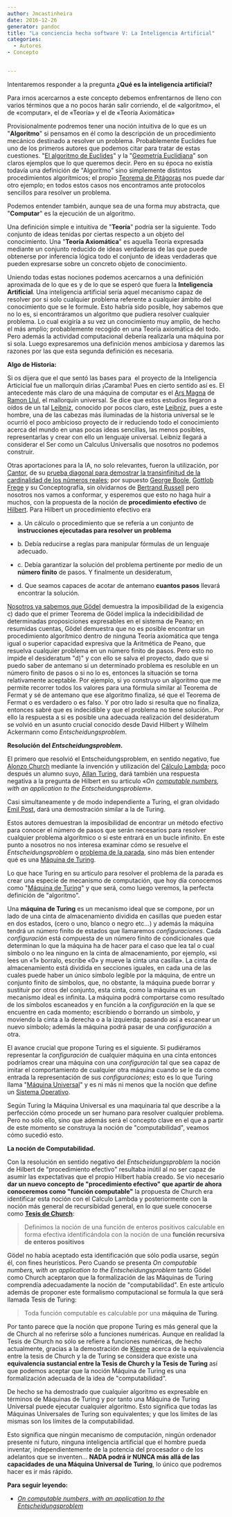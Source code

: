 ```yaml
---
author: Jmcastinheira
date: 2016-12-26
generator: pandoc
title: "La conciencia hecha software V: La Inteligencia Artificial"
categories:
  - Autores
- Concepto


---
```




Intentaremos responder a la pregunta **¿Qué es la inteligencia
artificial?**

Para irnos acercarnos a este concepto debemos enfrentarnos de lleno con
varios términos que a no pocos harán salir corriendo, el de «algoritmo»,
el de «computar», el de «Teoría» y el de «Teoría Axiomática»

Provisionalmente podremos tener una noción intuitiva de lo que es un
"**Algoritmo**" si pensamos en él como la descripción de un
procedimiento mecánico destinado a resolver un problema. Probablemente
Euclides fue uno de los primeros autores que podemos citar para tratar
de estas cuestiones. "[El algoritmo de
Euclides](http://es.wikipedia.org/wiki/Algoritmo_de_Euclides)" y la
"[Geometría
Euclidiana](http://es.wikipedia.org/wiki/Geometr%C3%ADa_euclidiana)" son
claros ejemplos que lo que queremos decir. Pero en su época no existía
todavía una definición de "Algoritmo" sino simplemente distintos
procedimientos algorítmicos; el propio [Teorema de
Pitágoras](http://es.wikipedia.org/wiki/Teorema_de_Pit%C3%A1goras) nos
puede dar otro ejemplo; en todos estos casos nos encontramos ante
protocolos sencillos para resolver un problema.

Podemos entender también, aunque sea de una forma muy abstracta, que
"**Computar**" es la ejecución de un algoritmo.

Una definición simple e intuitiva de "**Teoría**" podría ser la
siguiente. Todo conjunto de ideas tenidas por ciertas respecto a un
objeto del conocimiento. Una "**Teoría Axiomática**" es aquella Teoría
expresada mediante un conjunto reducido de ideas verdaderas de las que
puede obtenerse por inferencia lógica todo el conjunto de ideas
verdaderas que pueden expresarse sobre un concreto objeto de
conocimiento.

Uniendo todas estas nociones podemos acercarnos a una definición
aproximada de lo que es y de lo que se esperó que fuera la
**Inteligencia Artificial**. Una inteligencia artificial sería aquel
mecanismo capaz de resolver por si solo cualquier problema referente a
cualquier ámbito del conocimiento que se le formule. Esto habría sido
posible, hoy sabemos que no lo es, si encontráramos un algoritmo que
pudiera resolver cualquier problema. Lo cual exigiría a su vez un
conocimiento muy amplio, de hecho el más amplio; probablemente recogido
en una Teoría axiomática del todo. Pero además la actividad
computacional debería realizarla una máquina por si sola. Luego
expresaremos una definición menos ambiciosa y daremos las razones por
las que esta segunda definición es necesaria.

**Algo de Historia:**

Si os dijera que el que sentó las bases para  el proyecto de la
Inteligencia Articicial fue un mallorquín dirías ¡Caramba! Pues en
cierto sentido así es. El antecedente más claro de una máquina de
computar es el [Ars
Magna](http://es.wikipedia.org/wiki/Ramon_Llull#Llull_y_el_Ars_Magna) de
[Ramon Llul](http://es.wikipedia.org/wiki/Ramon_Llull), el mallorquín
universal. Se dice que estos estudios llegaron a oídos de un tal
[Leibniz](http://es.wikipedia.org/wiki/Gottfried_Leibniz), conocido por
pocos claro, este
[Leibniz](http://es.wikipedia.org/wiki/Gottfried_Leibniz), pues a este
hombre, una de las cabezas más iluminadas de la historia universal se le
ocurrió el poco ambicioso proyecto de ir reduciendo todo el conocimiento
acerca del mundo en unas pocas ideas sencillas, las menos posibles,
representarlas y crear con ello un lenguaje universal. Leibniz llegará a
considerar el Ser como un Calculus Universalis que nosotros no podemos
construir.

Otras aportaciones para la IA, no solo relevantes, fueron la
utilización, por [Cantor](http://es.wikipedia.org/wiki/Georg_Cantor), de
su [prueba diagonal para demostrar la transinfinitud de la cardinalidad
de los números
reales](http://www.entelequia.info/autores-georg-cantor-podemos-listar-el-infinito);
por supuesto [George Boole](http://es.wikipedia.org/wiki/George_Boole),
[Gottlob Frege](http://es.wikipedia.org/wiki/Gottlob_Frege) y su
Conceptografía, sin olvidarnos de [Bertrand
Russell](http://es.wikipedia.org/wiki/Bertrand_Russell) pero nosotros
nos vamos a conformar, y esperemos que esto no haga huir a muchos, con
la propuesta de la noción de **procedimiento efectivo** de
[Hilbert](http://es.wikipedia.org/wiki/Hilbert). Para Hilbert un
procedimiento efectivo era

-   a.  Un cálculo o procedimiento que se refería a un conjunto de
        **instrucciones ejecutadas para resolver un problema**

-   b.  Debía reducirse a reglas para manipular fórmulas de un lenguaje
        adecuado.

-   c.  Debía garantizar la solución del problema pertinente por medio
        de un **número finito** de pasos. Y finalmente un desideratum,

  -   d.  Que seamos capaces de acotar de antemano **cuantos pasos**
        llevará encontrar la solución.

[Nosotros ya sabemos que
Gödel](http://www.entelequia.info/content/view/1549400/La-conciencia-hecha-software-o-el-sueno-de-la-razon-III.html)
demuestra la imposibilidad de la exigencia c) dado que el primer Teorema
de Gödel implica la indecidibilidad de determinadas proposiciones
expresables en el sistema de Peano; en resumidas cuentas, Gödel
demuestra que no es posible encontrar un procedimiento algorítmico
dentro de ninguna Teoría axiomática que tenga igual o superior capacidad
expresiva que la Aritmética de Peano, que resuelva cualquier problema en
un número finito de pasos. Pero esto no impide el desideratum "d)" y con
ello se salva el proyecto, dado que si puedo saber de antemano si un
determinado problema es resoluble en un número finito de pasos o si no
lo es, entonces la situación se torna relativamente aceptable. Por
ejemplo, si yo construyo un algoritmo que me permite recorrer todos los
valores para una fórmula similar al Teorema de Fermat y sé de antemano
que ese algoritmo finaliza, sé que el Teorema de Fermat o es verdadero o
es falso. Y por otro lado si resulta que no finaliza, entonces sabré que
es indecidible y que el problema no tiene solución.. Por ello la
respuesta a si es posible una adecuada realización del desideratum se
volvió en un asunto crucial conocido desde David Hilbert y Wilhelm
Ackermann como *Entscheidungsproblem*.

**Resolución del *Entscheidungsproblem*.**

El primero que resolvió el Entscheidungsproblem, en sentido negativo,
fue [Alonzo Church](http://es.wikipedia.org/wiki/Alonzo_Church) mediante
la invención y utilización del [Cálculo
Lambda](http://es.wikipedia.org/wiki/C%C3%A1lculo_lambda); poco después
un alumno suyo, [Allan
Turing](http://es.wikipedia.org/wiki/Alan_Turing), dará también una
respuesta negativa a la pregunta de Hilbert en su articulo «*On
[computable
numbers](http://es.wikipedia.org/wiki/N%C3%BAmero_computable), with an
application to the Entscheidungsproblem»*.

Casi simultaneamente y de modo independiente a Turing, el gran olvidado
[Emil Post](http://en.wikipedia.org/wiki/Emil_Leon_Post), dará una
demostración similar a la de Turing.

Estos autores demuestran la imposibilidad de encontrar un método
efectivo para conocer el número de pasos que serán necesarios para
resolver cualquier problema algorítmico o si este entrará en un bucle
infinito. En este punto a nosotros no nos interesa examinar cómo se
resuelve el *Entscheidungsproblem* o [problema de la
parada](http://es.wikipedia.org/wiki/Problema_de_la_parada), sino más
bien entender qué es una [Máquina de
Turing](http://es.wikipedia.org/wiki/M%C3%A1quina_de_Turing).

Lo que hace Turing en su artículo para resolver el problema de la parada
es crear una especie de mecanismo de computación, que hoy día conocemos
como "[Máquina de
Turing](http://es.wikipedia.org/wiki/M%C3%A1quina_de_Turing)" y que
será, como luego veremos, la perfecta definición de "algoritmo".

Una **máquina de Turing** es un mecanismo ideal que se compone, por un
lado de una cinta de almacenamiento dividida en casillas que pueden
estar en dos estados, (cero o uno, blanco o negro etc...) y además la
máquina tendrá un número finito de estados que llamaremos
*configuraciones*. Cada *configuración* está compuesta de un número
finito de condicionales que determinan lo que la máquina ha de hacer
para el caso que lea tal o cual símbolo o no lea ninguno en la cinta de
almacenamiento, por ejemplo, «si lees un «1» borralo, escribe «0» y
mueve la cinta una casilla». La cinta de almacenamiento está dividida en
secciones iguales, en cada una de las cuales puede haber un único
símbolo legible por la máquina, de entre un conjunto finito de símbolos,
que, no obstante, la máquina puede borrar y sustituir por otros del
conjunto, esta cinta, como la máquina es un mecanismo ideal es infinita.
La máquina podrá comportarse como resultado de los símbolos escaneados y
en función a la *configuración* en la que se encuentre en cada momento;
escribiendo o borrando un símbolo, y moviendo la cinta a la derecha o a
la izquierda; pasando así a escanear un nuevo símbolo; además la máquina
podrá pasar de una *configuración* a otra.

El avance crucial que propone Turing es el siguiente. Si pudiéramos
representar la *configuración* de cualquier máquina en una cinta
entonces podríamos crear una máquina con una *configuración* tal que sea
capaz de imitar el comportamiento de cualquier otra máquina cuando se le
da como entrada la representación de sus *configuraciones*; esto es lo
que Turing llama "[Máquina
Universal](http://es.wikipedia.org/wiki/M%C3%A1quina_universal_de_Turing#M.C3.A1quina_universal_de_Turing)"
y es ni más ni menos que la noción que define un [Sistema
Operativo](http://es.wikipedia.org/wiki/Sistema_operativo).

Según Turing la Máquina Universal es una maquinaria tal que describe a
la perfección cómo procede un ser humano para resolver cualquier
problema. Pero no sólo ello, sino que además será el concepto clave en
el que a partir de este momento se construya la noción de
"computabilidad", veamos cómo sucedió esto.

**La noción de Computabilidad.**

Con la resolución en sentido negativo del *Entscheidungsproblem* la
noción de Hilbert de "procedimiento efectivo" resultaba inútil al no ser
capaz de asumir las expectativas que el propio Hilbert había creado. Se
vio necesario **dar un nuevo concepto de "procedimiento efectivo" que
apartir de ahora conoceremos como "función computable"** la propuesta de
Church era identificar esta noción con el Calculo Lambda y
posteriormente con la noción más general de recursibidad general, en lo
que suele conocerse como [**Tesis de
Church**](http://es.wikipedia.org/wiki/Tesis_de_Church-Turing):

> Definimos la noción de una función de enteros positivos calculable en
> forma efectiva identificándola con la noción de una **función
> recursiva de enteros positivos**

Gödel no había aceptado esta identificación que sólo podía usarse, según
él, con fines heurísticos. Pero Cuando se presenta *On computable
numbers, with an application to the Entscheidungsproblem* tanto Gödel
como Church aceptaron que la formalización de las Máquinas de Turing
comprendía adecuadamente la noción de "computabilidad". En este artículo
además de proponer este formalismo computacional se formula la que será
llamada Tesis de Turing:

> Toda función computable es calculable por una **máquina de Turing**.

Por tanto parece que la noción que propone Turing es más general que la
de Church al no referirse sólo a funciones numéricas. Aunque en realidad
la Tesis de Church no sólo se refiere a funciones numéricas, de hecho
actualmente, gracias a la demostración de
[Kleene](http://es.wikipedia.org/wiki/Stephen_Kleene) acerca de la
equivalencia entre la tesis de Church y la de Turing se considera que
existe una **equivalencia sustancial entre la Tesis de Church y la Tesis
de Turing** así que podemos aceptar que la noción Máquina de Turing es
una formalización adecuada de la idea de "computabilidad".

De hecho se ha demostrado que cualquier algoritmo es expresable en
términos de Máquinas de Turing y por tanto una Máquina de Turing
Universal puede ejecutar cualquier algoritmo. Esto significa que todas
las Máquinas Universales de Turing son equivalentes; y que los límites
de las mismas son los límites de la computabilidad.

Esto significa que ningún mecanismo de computación, ningún ordenador
presente ni futuro, ninguna inteligencia artificial que el hombre pueda
inventar, independientemente de la potencia del procesador o de los
adelantos que se inventen... **NADA podrá ir NUNCA más allá de las
capacidades de una Máquina Universal de Turing**, lo único que podremos
hacer es ir más rápido.

**Para seguir leyendo:**

  -   [*On computable numbers, with an application to the
    Entscheidungsproblem*](http://www.cs.virginia.edu/%7Erobins/Turing_Paper_1936.pdf)
